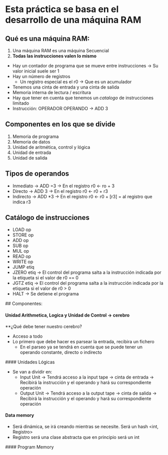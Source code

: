# Esta práctica se basa en el desarrollo de una máquina RAM

## Qué es una máquina RAM:
1. Una máquina RAM es una máquina Secuencial
2. **Todas las instrucciones valen lo mismo**
- Hay un contador de programa que se mueve entre instrucciones -> Su valor inicial suele ser 1
- Hay un número de registros
  - Un registro especial es el r0 -> Que es un acumulador
- Tenemos una cinta de entrada y una cinta de salida
- Memoria interna de lectura / escritura
- Hay que tener en cuenta que tenemos un *catalogo* de instrucciones limitado
- Instrucción: OPERADOR OPERANDO -> ADD 3

## Componentes en los que se divide
1. Memoria de programa
2. Memoria de datos
3. Unidad de aritmética, control y lógica
4. Unidad de entrada
5. Unidad de salida

## Tipos de operandos
- Inmediato -> ADD =3 -> En el registro r0 <- ro + 3
- Directo -> ADD 3 -> En el registro r0 <- r0 + r3
- Indirecto -> ADD *3 -> En el registro r0 <- r0 + [r3] = al registro que indica r3

## Catálogo de instrucciones
- LOAD op
- STORE op
- ADD op
- SUB op
- MUL op
- READ op
- WRITE op
- JUMP etiq
- JZERO etiq -> El control del programa salta a la instrucción indicada por la etiqueta si el valor de r0 == 0
- JGTZ etiq -> El control del programa salta a la instrucción indicada por la etiqueta si el valor de r0 > 0
- HALT -> Se detiene el programa

## Componentes:
#### Unidad Arithmetica, Logica y Unidad de Control -> cerebro
**¿Qué debe tener nuestro cerebro?
- Acceso a todo
- Lo primero que debe hacer es parsear la entrada, recibira un fichero
  - En el parseo ya se tendrá en cuenta que se puede tener un operando constante, directo o indirecto

#### Unidades Lógicas
- Se van a dividir en:
  - Input Unit -> Tendrá acceso a la input tape -> cinta de entrada
               -> Recibirá la instrucción y el operando y hará su correspondiente operación
  - Output Unit -> Tendrá acceso a la output tape -> cinta de salida
               -> Recibirá la instrucción y el operando y hará su        correspondiente operación

#### Data memory
- Será dinámica, se irá creando mientras se necesite. Será un hash <int, Registro>
- Registro será una clase abstracta que en principio será un int

#### Program Memory
